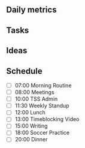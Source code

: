 ## Daily metrics
    
## Tasks
    
## Ideas
    
## Schedule

- [ ] 07:00 Morning Routine
- [ ] 08:00 Meetings
- [ ] 10:00 TSS Admin
- [ ] 11:30 Weekly Standup
- [ ] 12:00 Lunch
- [ ] 13:00 Timeblocking Video
- [ ] 15:00 Writing
- [ ] 18:00 Soccer Practice
- [ ] 20:00 Dinner